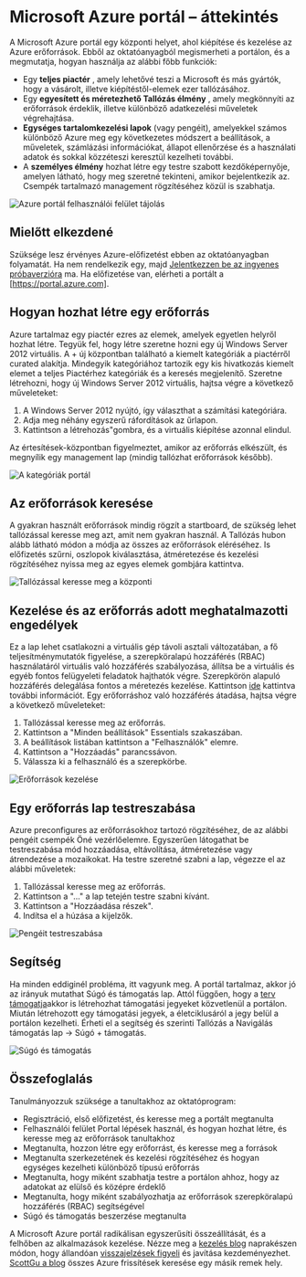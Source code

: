 <properties
    pageTitle="Microsoft Azure portál – áttekintés"
    description="Megtudhatja, hogy miként használhatja a Microsoft Azure-portálon."
    services=""
    documentationCenter=""
    authors="davidwrede"
    manager="dwrede"
    editor="jimbe"/>

<tags
    ms.service="na"
    ms.workload="na"
    ms.tgt_pltfrm="na"
    ms.devlang="na"
    ms.topic="hero-article"
    ms.date="12/16/2015"
    ms.author="dwrede"/>

# <a name="microsoft-azure-portal-overview"></a>Microsoft Azure portál – áttekintés

A Microsoft Azure portál egy központi helyet, ahol kiépítése és kezelése az Azure erőforrások.  Ebből az oktatóanyagból megismerheti a portálon, és a megmutatja, hogyan használja az alábbi főbb funkciók:
- Egy **teljes piactér** , amely lehetővé teszi a Microsoft és más gyártók, hogy a vásárolt, illetve kiépítéstől-elemek ezer tallózásához.
- Egy **egyesített és méretezhető Tallózás élmény** , amely megkönnyíti az erőforrások érdeklik, illetve különböző adatkezelési műveletek végrehajtása.
- **Egységes tartalomkezelési lapok** (vagy pengéit), amelyekkel számos különböző Azure meg egy következetes módszert a beállítások, a műveletek, számlázási információkat, állapot ellenőrzése és a használati adatok és sokkal közzéteszi keresztül kezelheti további.
- A **személyes élmény** hozhat létre egy testre szabott kezdőképernyője, amelyen látható, hogy meg szeretné tekinteni, amikor bejelentkezik az.  Csempék tartalmazó management rögzítéséhez közül is szabhatja.

 ![Azure portál felhasználói felület tájolás][UIOrientation]

## <a name="before-you-get-started"></a>Mielőtt elkezdené

Szüksége lesz érvényes Azure-előfizetést ebben az oktatóanyagban folyamatát.  Ha nem rendelkezik egy, majd [Jelentkezzen be az ingyenes próbaverzióra](https://azure.microsoft.com/pricing/free-trial/) ma.  Ha előfizetése van, elérheti a portált a [https://portal.azure.com].

## <a name="how-to-create-a-resource"></a>Hogyan hozhat létre egy erőforrás

Azure tartalmaz egy piactér ezres az elemek, amelyek egyetlen helyről hozhat létre.  Tegyük fel, hogy létre szeretne hozni egy új Windows Server 2012 virtuális.  A + új központban található a kiemelt kategóriák a piactérről curated alakítja.  Mindegyik kategóriához tartozik egy kis hivatkozás kiemelt elemet a teljes Piactérhez kategóriák és a keresés megjelenítő. Szeretne létrehozni, hogy új Windows Server 2012 virtuális, hajtsa végre a következő műveleteket:  

1.  A Windows Server 2012 nyújtó, így választhat a számítási kategóriára.  
2.  Adja meg néhány egyszerű ráfordítások az űrlapon.
3.  Kattintson a létrehozás"gombra, és a virtuális kiépítése azonnal elindul.

Az értesítések-központban figyelmeztet, amikor az erőforrás elkészült, és megnyílik egy management lap (mindig tallózhat erőforrások később).

![A kategóriák portál][PortalCategories]


## <a name="how-to-find-your-resources"></a>Az erőforrások keresése

A gyakran használt erőforrások mindig rögzít a startboard, de szükség lehet tallózással keresse meg azt, amit nem gyakran használ.  A Tallózás hubon alább látható módon a módja az összes az erőforrások eléréséhez.  Is előfizetés szűrni, oszlopok kiválasztása, átméretezése és kezelési rögzítéséhez nyissa meg az egyes elemek gombjára kattintva.

![Tallózással keresse meg a központi][BrowseHub]

## <a name="how-to-manage-and-delegate-access-to-a-resource"></a>Kezelése és az erőforrás adott meghatalmazotti engedélyek

Ez a lap lehet csatlakozni a virtuális gép távoli asztali változatában, a fő teljesítménymutatók figyelése, a szerepköralapú hozzáférés (RBAC) használatáról virtuális való hozzáférés szabályozása, állítsa be a virtuális és egyéb fontos felügyeleti feladatok hajthatók végre.  Szerepkörön alapuló hozzáférés delegálása fontos a méretezés kezelése.  Kattintson [ide](./active-directory/role-based-access-control-configure.md) kattintva további információt. Egy erőforráshoz való hozzáférés átadása, hajtsa végre a következő műveleteket:

1.  Tallózással keresse meg az erőforrás.
2.  Kattintson a "Minden beállítások" Essentials szakaszában.
3.  A beállítások listában kattintson a "Felhasználók" elemre.
4.  Kattintson a "Hozzáadás" parancssávon.
5.  Válassza ki a felhasználó és a szerepkörbe.

![Erőforrások kezelése][ManageResource]

## <a name="how-to-customize-a-resource-blade"></a>Egy erőforrás lap testreszabása

Azure preconfigures az erőforrásokhoz tartozó rögzítéséhez, de az alábbi pengéit csempék Öné vezérlőelemre.  Egyszerűen látogathat be testreszabása mód hozzáadása, eltávolítása, átméretezése vagy átrendezése a mozaikokat. Ha testre szeretné szabni a lap, végezze el az alábbi műveletek:

1.  Tallózással keresse meg az erőforrás.
2.  Kattintson a "..." a lap tetején testre szabni kívánt.
3.  Kattintson a "Hozzáadása részek".
4.  Indítsa el a húzása a kijelzők.  

![Pengéit testreszabása][CustomizeBlades]

## <a name="how-to-get-help"></a>Segítség

Ha minden eddiginél probléma, itt vagyunk meg.  A portál tartalmaz, akkor jó az irányuk mutathat Súgó és támogatás lap.  Attól függően, hogy a [terv támogatja](https://azure.microsoft.com/support/plans/)akkor is létrehozhat támogatási jegyeket közvetlenül a portálon.  Miután létrehozott egy támogatási jegyek, a életciklusáról a jegy belül a portálon kezelheti. Érheti el a segítség és szerinti Tallózás a Navigálás támogatás lap -> Súgó + támogatás.  

![Súgó és támogatás][HelpSupport]

## <a name="summary"></a>Összefoglalás

Tanulmányozzuk szüksége a tanultakhoz az oktatóprogram:
- Regisztráció, első előfizetést, és keresse meg a portált megtanulta
- Felhasználói felület Portal lépések használ, és hogyan hozhat létre, és keresse meg az erőforrások tanultakhoz
- Megtanulta, hozzon létre egy erőforrást, és keresse meg a források
- Megtanulta szerkezetének és kezelési rögzítéséhez és hogyan egységes kezelheti különböző típusú erőforrás
- Megtanulta, hogy miként szabhatja testre a portálon ahhoz, hogy az adatokat az elülső és középre érdeklő
- Megtanulta, hogy miként szabályozhatja az erőforrások szerepköralapú hozzáférés (RBAC) segítségével
- Súgó és támogatás beszerzése megtanulta

A Microsoft Azure portál radikálisan egyszerűsíti összeállítását, és a felhőben az alkalmazások kezelése.  Nézze meg a [kezelés blog](https://azure.microsoft.com/blog/topics/management/) naprakészen módon, hogy állandóan [visszajelzések figyeli](https://feedback.azure.com/forums/223579-azure-preview-portal/) és javítása kezdeményezhet.  [ScottGu a blog](http://weblogs.asp.net/scottgu) összes Azure frissítések keresése egy másik remek hely.

[UIOrientation]: ./media/azure-portal-how-to-use/azure_portal_1.png
[PortalCategories]: ./media/azure-portal-how-to-use/azure_portal_2.png
[BrowseHub]: ./media/azure-portal-how-to-use/azure_portal_3.png
[ManageResource]: ./media/azure-portal-how-to-use/azure_portal_4.png
[CustomizeBlades]: ./media/azure-portal-how-to-use/azure_portal_5.png
[HelpSupport]: ./media/azure-portal-how-to-use/azure_portal_6.png
